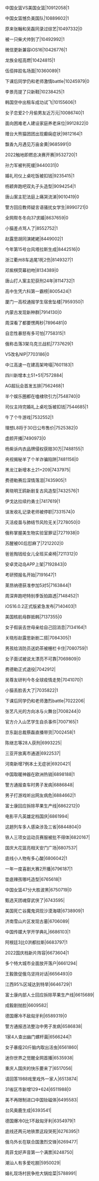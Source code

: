 中国女篮VS美国女篮|10912058|1

中国女篮憾负美国队|10889602|1

原来张翰和吴磊同录过综艺|10497332|0

被一只柴犬帅到了|10492992|1

微信更新兼容iOS16|10426776|1

龙族全程高燃|10424815|1

伍佰摔跤名场面|10360089|1

下课后同学仍和老师激情battle|10245979|0

李景亮提了只新鞋|10238425|1

韩国空中出租车成功试飞|10155606|1

女子恋爱2个月偷男友近万元|10086740|1

面向困难老人建设家庭养老床位|9912822|0

赠台大熊猫团团出现癫痫症状|9812164|1

飘香九月遇见万亩金黄|9685991|0

2022触地即燃总决赛开赛|9532720|1

孙力军被判死缓|9440031|0

婚礼司仪上桌吃饭被扣钱|9235415|1

杨颖奔跑吧双丸子头造型|9094254|1

唐山案主犯法庭上痛哭流涕|9010419|0

警方回应教师疑言语骚扰女学生|8990721|0

全网帮冬冬向37求婚|8637659|0

小猫差点骂人了|8552752|1

赵露思胡同演姥姥|8449002|1

今年第15号台风塔拉斯生成|8442516|0

浙江衢州8车追尾1死2伤|8149327|1

邓紫棋荧幕初吻|8134389|0

唐山打人案主犯获刑24年|8114732|1

高中生凭六科第一霸榜|8005424|1

厦门一高校通报学生宿舍坠楼|7959350|1

内蒙古发现新种群|7914130|0

周深看了都要愣两秒|7896481|0

自恋性暴怒有多可怕|7758315|1

俄称击落3架乌克兰战机|7737629|1

V5改名NIP|7703186|0

中江高速一在建高架垮塌|7601183|1

四川新增本土51+51|7572884|

AG超玩会首发五排|7562468|1

半个娱乐圈都在嗑棣欣引力|7548740|0

司仪主持完婚礼上桌吃饭被扣钱|7544685|1

牛了个牛游戏|7532552|1

理想L8将于30日公布售价|7525382|0

虚颜开播|7490973|0

杨紫诉内衣品牌侵权获赔30万|7488155|1

央视揭秘羊了个羊诈骗陷阱|7481156|0

黑龙江新增本土21+209|7437975|

费德勒赛后深情落泪|7435905|1

黄晓明王鸥新剧复古风造型|7432576|1

伊戈达拉续约勇士|7417619|1

误发收礼记录老师被停职|7331574|0

灭活疫苗与肺结节风险无关|7278050|0

俄称掌握美生物实验室罪证|7271938|0

苏醒被00后怼麻了|7212202|0

爸爸掏钱给女儿全班买桌椅|7211312|0

安卓灵动岛APP上架|7192843|0

考研预报名开始|7191647|1

莱昂纳德获准参加5对5|7163844|1

周深奔跑吧特别季饭拍路透|7148452|1

iOS16.0.2正式版紧急发布|7140403|1

美国核航母群抵韩|7137355|0

女子假装去世母亲给自己回消息|7134164|1

关晓彤赵露思新剧二搭|7084305|1

男孩给消防员送奶茶被栅栏卡住|7080759|1

女子面试被说太漂亮不可靠|7069809|0

费德勒正式退役|7042912|

吴尊友研判今冬全球疫情走势|7041070|1

小猫丢脸丢大了|7035822|1

下课后同学仍和老师激烈battle|7022206|

张艺凡光的方向冰与火舞台|7008244|0

官方介入山艺学生自杀事件|7007165|1

京东副总裁蔡磊直播带货|7002458|1

陈继志等28人获刑|6993225|

三亚开放离市通道|6922537|

河南新增7例本土无症状|6920421|

中国取暖神器在欧洲热销|6898188|1

警方通报查车时男子发病|6886848|

男子打游戏听出网友病危|6884662|1

富士康回应拆除苹果生产线|6862212|0

电影平凡英雄定档国庆|6861994|

这趟列车多人感染涉及三省|6844804|0

铁人三项女运动员赛服被批不得体|6820167|

国庆大花篮亮相天安门广场|6807537|

底线小人物有多心酸|6806042|1

一年一度喜剧大赛2开播|6796187|1

垫底辣孩哪吒造型|6765618|1

中国女篮47分大胜波黑|6750719|0

甄选天团魂穿武侠了|6743595|

美国死亡谷魔鬼洞现沙漠海啸|6738909|1

济南雪山片区发现古墓|6706089|

中国传媒大学开学典礼|6686103|1

阿根廷3比0洪都拉斯|6683797|1

2022国庆档新片阵容|6673604|1

多个特大城市全面放开落户|6661294|

王毅敦促俄乌坚持对话|6656493|0

江西95%区域达到特旱|6646729|1

富士康内部人士回应拆除苹果生产线|6615689|

成毅剧抛脸|6609582|

德国爆冷不敌匈牙利|6589319|0

警方通报违法整治中男子发病|6586838|

1家4人查出幽门螺杆菌|6566244|1

女子暴瘦20斤脑内取出活虫|6561860|

迷你世界之觉醒全网首播|6535938|

重庆人国庆的快乐要来了|6517056|

请回答1988戏里戏外一家人|6513874|

31省区市新增129+624|6511988|0

美不再限制进口中国钕磁体|6495583|

台风奥鹿生成|6393541|

德国爆冷0比1不敌匈牙利|6354979|1

底线还两元地铁票这段哭死|6276395|1

俄乌外长在联合国激烈交锋|6269477|

周菲戈好声音第一个满票|6248750|

潮汕人有多爱吃朥|5950029|

婚礼现场村民争抢大锅烩菜|5788991|

